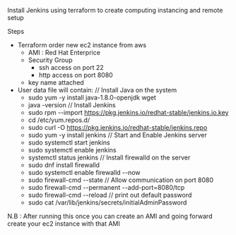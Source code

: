 Install Jenkins using terraform to create computing instancing and remote setup


Steps
- Terraform order new ec2 instance from aws
  - AMI : Red Hat Enterprice
  - Security Group
    - ssh access on port 22
    - http access on port 8080
  - key name attached
- User data file will contain:
  // Install Java on the system
  - sudo yum -y install java-1.8.0-openjdk wget
  - java -version
  // Install Jenkins
  - sudo rpm --import https://pkg.jenkins.io/redhat-stable/jenkins.io.key
  - cd /etc/yum.repos.d/
  - sudo curl -O https://pkg.jenkins.io/redhat-stable/jenkins.repo
  - sudo yum -y install jenkins
  // Start and Enable Jenkins server
  - sudo systemctl start jenkins
  - sudo systemctl enable jenkins
  - systemctl status jenkins
  // Install firewalld on the server
  - sudo dnf install firewalld
  - sudo systemctl enable firewalld --now
  - sudo firewall-cmd --state
  // Allow communication on port 8080
  - sudo firewall-cmd --permanent --add-port=8080/tcp
  - sudo firewall-cmd --reload
  // print out default password
  - sudo cat /var/lib/jenkins/secrets/initialAdminPassword



N.B : After running this once you can create an AMI and going forward create your ec2 instance with that AMI
